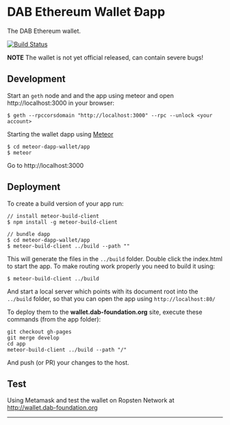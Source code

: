 # DAB Ethereum Wallet Ðapp

The DAB Ethereum wallet.

[![Build Status](https://travis-ci.org/dabdevelop/dab-dapp-wallet.svg?branch=master)](https://travis-ci.org/dabdevelop/dab-dapp-wallet)

**NOTE** The wallet is not yet official released,
can contain severe bugs!


## Development

Start an `geth` node and and the app using meteor and open http://localhost:3000 in your browser:

    $ geth --rpccorsdomain "http://localhost:3000" --rpc --unlock <your account>

Starting the wallet dapp using [Meteor](https://meteor.com/install)

    $ cd meteor-dapp-wallet/app
    $ meteor

Go to http://localhost:3000


## Deployment

To create a build version of your app run:

    // install meteor-build-client
    $ npm install -g meteor-build-client

    // bundle dapp
    $ cd meteor-dapp-wallet/app
    $ meteor-build-client ../build --path ""

This will generate the files in the `../build` folder. Double click the index.html to start the app.
To make routing work properly you need to build it using:

    $ meteor-build-client ../build

And start a local server which points with its document root into the `../build` folder,
so that you can open the app using `http://localhost:80/`

To deploy them to the **wallet.dab-foundation.org** site, execute these commands (from the app folder):

    git checkout gh-pages
    git merge develop
    cd app
    meteor-build-client ../build --path "/"

And push (or PR) your changes to the host.


## Test

Using Metamask and test the wallet on Ropsten Network at http://wallet.dab-foundation.org



***
